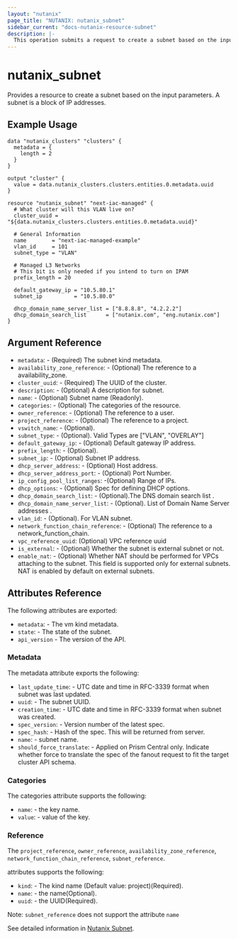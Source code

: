 ```yaml
---
layout: "nutanix"
page_title: "NUTANIX: nutanix_subnet"
sidebar_current: "docs-nutanix-resource-subnet"
description: |-
  This operation submits a request to create a subnet based on the input parameters. A subnet is a block of IP addresses.
---
```


# nutanix_subnet

Provides a resource to create a subnet based on the input parameters. A subnet is a block of IP addresses.

## Example Usage

``` hcl
data "nutanix_clusters" "clusters" {
  metadata = {
    length = 2
  }
}

output "cluster" {
  value = data.nutanix_clusters.clusters.entities.0.metadata.uuid
}

resource "nutanix_subnet" "next-iac-managed" {
  # What cluster will this VLAN live on?
  cluster_uuid = "${data.nutanix_clusters.clusters.entities.0.metadata.uuid}"

  # General Information
  name        = "next-iac-managed-example"
  vlan_id     = 101
  subnet_type = "VLAN"

  # Managed L3 Networks
  # This bit is only needed if you intend to turn on IPAM
  prefix_length = 20

  default_gateway_ip = "10.5.80.1"
  subnet_ip          = "10.5.80.0"

  dhcp_domain_name_server_list = ["8.8.8.8", "4.2.2.2"]
  dhcp_domain_search_list      = ["nutanix.com", "eng.nutanix.com"]
}
```

## Argument Reference

* `metadata`: - (Required) The subnet kind metadata.
* `availability_zone_reference`: - (Optional) The reference to a availability_zone.
* `cluster_uuid`: - (Required) The UUID of the cluster.
* `description`: - (Optional) A description for subnet.
* `name`: - (Optional) Subnet name (Readonly).
* `categories`: - (Optional) The categories of the resource.
* `owner_reference`: - (Optional) The reference to a user.
* `project_reference`: - (Optional) The reference to a project.
* `vswitch_name`: - (Optional).
* `subnet_type`: - (Optional). Valid Types are ["VLAN", "OVERLAY"]
* `default_gateway_ip`: - (Optional) Default gateway IP address.
* `prefix_length`: - (Optional).
* `subnet_ip`: - (Optional) Subnet IP address.
* `dhcp_server_address`: - (Optional) Host address.
* `dhcp_server_address_port`: - (Optional) Port Number.
* `ip_config_pool_list_ranges`: -(Optional) Range of IPs.
* `dhcp_options`: - (Optional) Spec for defining DHCP options.
* `dhcp_domain_search_list`: - (Optional).The DNS domain search list .
* `dhcp_domain_name_server_list`: - (Optional). List of Domain Name Server addresses .
* `vlan_id`: - (Optional). For VLAN subnet.
* `network_function_chain_reference`: - (Optional) The reference to a network_function_chain.
* `vpc_reference_uuid`: (Optional) VPC reference uuid
* `is_external`: - (Optional) Whether the subnet is external subnet or not.
* `enable_nat`: - (Optional) Whether NAT should be performed for VPCs attaching to the subnet. This field is supported only for external subnets. NAT is enabled by default on external subnets.

## Attributes Reference

The following attributes are exported:

* `metadata`: - The vm kind metadata.
* `state`: - The state of the subnet.
* `api_version` - The version of the API.

### Metadata

The metadata attribute exports the following:

* `last_update_time`: - UTC date and time in RFC-3339 format when subnet was last updated.
* `uuid`: - The subnet UUID.
* `creation_time`: - UTC date and time in RFC-3339 format when subnet was created.
* `spec_version`: - Version number of the latest spec.
* `spec_hash`: - Hash of the spec. This will be returned from server.
* `name`: - subnet name.
* `should_force_translate`: - Applied on Prism Central only. Indicate whether force to translate the spec of the fanout request to fit the target cluster API schema.

### Categories

The categories attribute supports the following:

* `name`: - the key name.
* `value`: - value of the key.

### Reference

The `project_reference`, `owner_reference`, `availability_zone_reference`, `network_function_chain_reference`, `subnet_reference`.

attributes supports the following:

* `kind`: - The kind name (Default value: project)(Required).
* `name`: - the name(Optional).
* `uuid`: - the UUID(Required).

Note: `subnet_reference` does not support the attribute `name`

See detailed information in [Nutanix Subnet](https://www.nutanix.dev/api_references/prism-central-v3/#/0cc5a30420b29-create-a-new-subnet).
